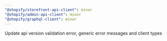 ```yaml
---
"@shopify/storefront-api-client": minor
"@shopify/admin-api-client": minor
"@shopify/graphql-client": minor
---
```


Update api version validation error, generic error messages and client types
